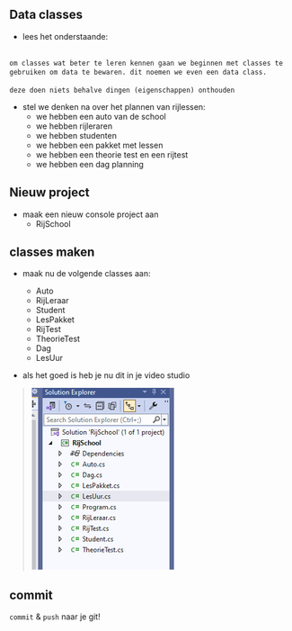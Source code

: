 ## Data classes

- lees het onderstaande:
```

om classes wat beter te leren kennen gaan we beginnen met classes te gebruiken om data te bewaren. dit noemen we even een data class.

deze doen niets behalve dingen (eigenschappen) onthouden
```

- stel we denken na over het plannen van rijlessen:
    - we hebben een auto van de school
    - we hebben rijleraren
    - we hebben studenten
    - we hebben een pakket met lessen
    - we hebben een theorie test en een rijtest
    - we hebben een dag planning


## Nieuw project

- maak een nieuw console project aan
    - RijSchool

## classes maken

- maak nu de volgende classes aan:
    - Auto
    - RijLeraar
    - Student
    - LesPakket
    - RijTest
    - TheorieTest
    - Dag
    - LesUur

- als het goed is heb je nu dit in je video studio
> ![](img/rijschool.PNG)
## commit

`commit` & `push` naar je git! 